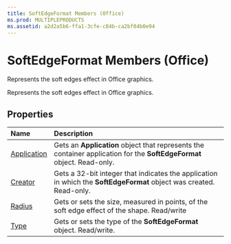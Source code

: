 ```yaml
---
title: SoftEdgeFormat Members (Office)
ms.prod: MULTIPLEPRODUCTS
ms.assetid: a2d2a5b6-ffa1-3cfe-c84b-ca2bf04b0e94
---
```



# SoftEdgeFormat Members (Office)
Represents the soft edges effect in Office graphics.

Represents the soft edges effect in Office graphics.


## Properties



|**Name**|**Description**|
|:-----|:-----|
|[Application](softedgeformat-application-property-office.md)|Gets an  **Application** object that represents the container application for the **SoftEdgeFormat** object. Read-only.|
|[Creator](softedgeformat-creator-property-office.md)|Gets a 32-bit integer that indicates the application in which the  **SoftEdgeFormat** object was created. Read-only.|
|[Radius](softedgeformat-radius-property-office.md)|Gets or sets the size, measured in points, of the soft edge effect of the shape. Read/write|
|[Type](softedgeformat-type-property-office.md)|Gets or sets the type of the  **SoftEdgeFormat** object. Read/write.|

